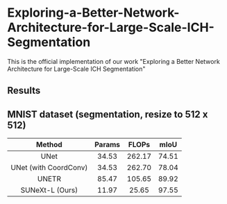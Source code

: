 # Exploring-a-Better-Network-Architecture-for-Large-Scale-ICH-Segmentation
This is the official implementation of our work "Exploring a Better Network Architecture for Large-Scale ICH Segmentation"

## Results

## MNIST dataset (segmentation, resize to 512 x 512)

|     Method                   |  Params |  FLOPs  |  mIoU  |
| :-------------------------:  | :-----: | :-----: | :----: |
|     UNet                     |  34.53  |  262.17 |  74.51 |
|     UNet (with  CoordConv)   |  34.53  |  262.70 |  78.04 |
|     UNETR                    |  85.47  |  105.65 |  89.92 |
|     SUNeXt-L (Ours)          |  11.97  |  25.65  |  97.55 |

